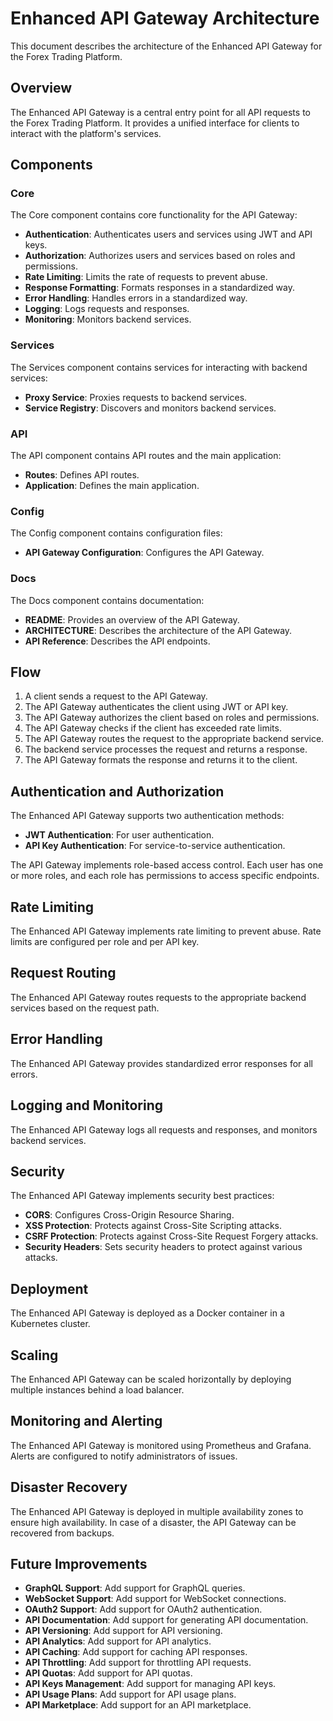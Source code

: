 # Enhanced API Gateway Architecture

This document describes the architecture of the Enhanced API Gateway for the Forex Trading Platform.

## Overview

The Enhanced API Gateway is a central entry point for all API requests to the Forex Trading Platform. It provides a unified interface for clients to interact with the platform's services.

## Components

### Core

The Core component contains core functionality for the API Gateway:

- **Authentication**: Authenticates users and services using JWT and API keys.
- **Authorization**: Authorizes users and services based on roles and permissions.
- **Rate Limiting**: Limits the rate of requests to prevent abuse.
- **Response Formatting**: Formats responses in a standardized way.
- **Error Handling**: Handles errors in a standardized way.
- **Logging**: Logs requests and responses.
- **Monitoring**: Monitors backend services.

### Services

The Services component contains services for interacting with backend services:

- **Proxy Service**: Proxies requests to backend services.
- **Service Registry**: Discovers and monitors backend services.

### API

The API component contains API routes and the main application:

- **Routes**: Defines API routes.
- **Application**: Defines the main application.

### Config

The Config component contains configuration files:

- **API Gateway Configuration**: Configures the API Gateway.

### Docs

The Docs component contains documentation:

- **README**: Provides an overview of the API Gateway.
- **ARCHITECTURE**: Describes the architecture of the API Gateway.
- **API Reference**: Describes the API endpoints.

## Flow

1. A client sends a request to the API Gateway.
2. The API Gateway authenticates the client using JWT or API key.
3. The API Gateway authorizes the client based on roles and permissions.
4. The API Gateway checks if the client has exceeded rate limits.
5. The API Gateway routes the request to the appropriate backend service.
6. The backend service processes the request and returns a response.
7. The API Gateway formats the response and returns it to the client.

## Authentication and Authorization

The Enhanced API Gateway supports two authentication methods:

- **JWT Authentication**: For user authentication.
- **API Key Authentication**: For service-to-service authentication.

The API Gateway implements role-based access control. Each user has one or more roles, and each role has permissions to access specific endpoints.

## Rate Limiting

The Enhanced API Gateway implements rate limiting to prevent abuse. Rate limits are configured per role and per API key.

## Request Routing

The Enhanced API Gateway routes requests to the appropriate backend services based on the request path.

## Error Handling

The Enhanced API Gateway provides standardized error responses for all errors.

## Logging and Monitoring

The Enhanced API Gateway logs all requests and responses, and monitors backend services.

## Security

The Enhanced API Gateway implements security best practices:

- **CORS**: Configures Cross-Origin Resource Sharing.
- **XSS Protection**: Protects against Cross-Site Scripting attacks.
- **CSRF Protection**: Protects against Cross-Site Request Forgery attacks.
- **Security Headers**: Sets security headers to protect against various attacks.

## Deployment

The Enhanced API Gateway is deployed as a Docker container in a Kubernetes cluster.

## Scaling

The Enhanced API Gateway can be scaled horizontally by deploying multiple instances behind a load balancer.

## Monitoring and Alerting

The Enhanced API Gateway is monitored using Prometheus and Grafana. Alerts are configured to notify administrators of issues.

## Disaster Recovery

The Enhanced API Gateway is deployed in multiple availability zones to ensure high availability. In case of a disaster, the API Gateway can be recovered from backups.

## Future Improvements

- **GraphQL Support**: Add support for GraphQL queries.
- **WebSocket Support**: Add support for WebSocket connections.
- **OAuth2 Support**: Add support for OAuth2 authentication.
- **API Documentation**: Add support for generating API documentation.
- **API Versioning**: Add support for API versioning.
- **API Analytics**: Add support for API analytics.
- **API Caching**: Add support for caching API responses.
- **API Throttling**: Add support for throttling API requests.
- **API Quotas**: Add support for API quotas.
- **API Keys Management**: Add support for managing API keys.
- **API Usage Plans**: Add support for API usage plans.
- **API Marketplace**: Add support for an API marketplace.